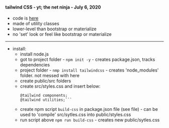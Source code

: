 #### tailwind CSS - yt; the net ninja - July 6, 2020 
* code is [here](https://github.com/iamshaunjp/tailwind-tutorial/blob/lesson-2/public/index.html)
* made of utility classes
* lower-level than bootstrap or materialize
* no 'set' look or feel like bootstrap or materialize
---
* install:
    * install node.js
    * got to project folder - `npm init -y` - creates package.json, tracks dependencies
    * project folder - `nmp install tailwindcss` - creates 'node_modules' folder. not messed with here
    * create public/src folders
    * create src/styles.css and insert below:
        ```@tailwind base;
        @tailwind components;
        @tailwind utilities;```
    * create npm script `build-css` in package.json file (see file) - can be used to 'compile'  src/sytles.css into public/styles.css
    * run script above `npm run build-css` - creates new public/sytles.css



    





